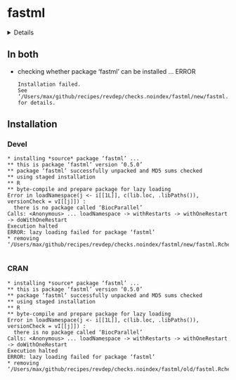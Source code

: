 # fastml

<details>

* Version: 0.5.0
* GitHub: NA
* Source code: https://github.com/cran/fastml
* Date/Publication: 2025-03-07 11:50:11 UTC
* Number of recursive dependencies: 304

Run `revdepcheck::revdep_details(, "fastml")` for more info

</details>

## In both

*   checking whether package ‘fastml’ can be installed ... ERROR
    ```
    Installation failed.
    See ‘/Users/max/github/recipes/revdep/checks.noindex/fastml/new/fastml.Rcheck/00install.out’ for details.
    ```

## Installation

### Devel

```
* installing *source* package ‘fastml’ ...
** this is package ‘fastml’ version ‘0.5.0’
** package ‘fastml’ successfully unpacked and MD5 sums checked
** using staged installation
** R
** byte-compile and prepare package for lazy loading
Error in loadNamespace(j <- i[[1L]], c(lib.loc, .libPaths()), versionCheck = vI[[j]]) : 
  there is no package called ‘BiocParallel’
Calls: <Anonymous> ... loadNamespace -> withRestarts -> withOneRestart -> doWithOneRestart
Execution halted
ERROR: lazy loading failed for package ‘fastml’
* removing ‘/Users/max/github/recipes/revdep/checks.noindex/fastml/new/fastml.Rcheck/fastml’


```
### CRAN

```
* installing *source* package ‘fastml’ ...
** this is package ‘fastml’ version ‘0.5.0’
** package ‘fastml’ successfully unpacked and MD5 sums checked
** using staged installation
** R
** byte-compile and prepare package for lazy loading
Error in loadNamespace(j <- i[[1L]], c(lib.loc, .libPaths()), versionCheck = vI[[j]]) : 
  there is no package called ‘BiocParallel’
Calls: <Anonymous> ... loadNamespace -> withRestarts -> withOneRestart -> doWithOneRestart
Execution halted
ERROR: lazy loading failed for package ‘fastml’
* removing ‘/Users/max/github/recipes/revdep/checks.noindex/fastml/old/fastml.Rcheck/fastml’


```
